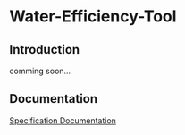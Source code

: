 # Water-Efficiency-Tool

## Introduction

comming soon...

## Documentation

[Specification Documentation](Documentation/Water%20Efficiency%20Tool%20-%20Documentation.pdf)
